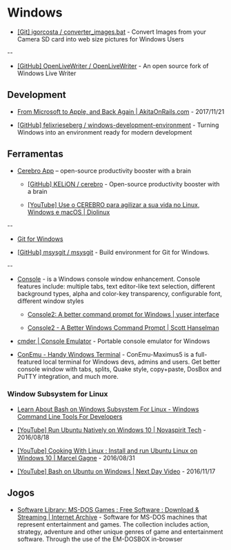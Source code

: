 # Windows

* [[Git] igorcosta / converter_images.bat](https://gist.github.com/igorcosta/008173b435e0309d4773) - Convert Images from your Camera SD card into web size pictures for Windows Users

--

* [[GitHub] OpenLiveWriter / OpenLiveWriter](https://github.com/OpenLiveWriter/OpenLiveWriter) - An open source fork of Windows Live Writer


## Development

* [From Microsoft to Apple, and Back Again | AkitaOnRails.com](http://www.akitaonrails.com/2017/11/21/from-microsoft-to-apple-and-back-again) - 2017/11/21

* [[GitHub] felixrieseberg / windows-development-environment](https://github.com/felixrieseberg/windows-development-environment) - Turning Windows into an environment ready for modern development


## Ferramentas

* [Cerebro App](https://cerebroapp.com/) – open-source productivity booster with a brain

  * [[GitHub] KELiON / cerebro](https://github.com/KELiON/cerebro) - Open-source productivity booster with a brain

  * [[YouTube] Use o CEREBRO para agilizar a sua vida no Linux, Windows e macOS | Diolinux](https://www.youtube.com/watch?v=AsSFcmoUGfA)

--

* [Git for Windows](http://git-scm.com/download/win)

* [[GitHub] msysgit / msysgit](https://github.com/msysgit/msysgit) - Build environment for Git for Windows.

--

* [Console](http://sourceforge.net/projects/console/) - is a Windows console window enhancement. Console features include: multiple tabs, text editor-like text selection, different background types, alpha and color-key transparency, configurable font, different window styles

  * [Console2: A better command prompt for Windows | yuser interface](http://yuserinterface.com/dev/2013/01/05/console2-a-better-command-prompt-for-windows/)

  * [Console2 - A Better Windows Command Prompt | Scott Hanselman](http://www.hanselman.com/blog/Console2ABetterWindowsCommandPrompt.aspx)

* [cmder | Console Emulator](https://bliker.github.io/cmder/) - Portable console emulator for Windows

* [ConEmu - Handy Windows Terminal](https://conemu.github.io/) - ConEmu-Maximus5 is a full-featured local terminal for Windows devs, admins and users. Get better console window with tabs, splits, Quake style, copy+paste, DosBox and PuTTY integration, and much more.


### Window Subsystem for Linux

* [Learn About Bash on Windows Subsystem For Linux - Windows Command Line Tools For Developers](https://blogs.msdn.microsoft.com/commandline/learn-about-bash-on-windows-subsystem-for-linux/)

* [[YouTube] Run Ubuntu Natively on Windows 10 | Novaspirit Tech](https://www.youtube.com/watch?v=2cmJ3eOgiFE) - 2016/08/18

* [[YouTube] Cooking With Linux : Install and run Ubuntu Linux on Windows 10 | Marcel Gagne](https://www.youtube.com/watch?v=urxYdrv__qE) - 2016/08/31

* [[YouTube] Bash on Ubuntu on Windows | Next Day Video](https://www.youtube.com/watch?v=7J-dRirlUvY) - 2016/11/17


## Jogos

* [Software Library: MS-DOS Games : Free Software : Download & Streaming | Internet Archive](https://archive.org/details/softwarelibrary_msdos_games) - Software for MS-DOS machines that represent entertainment and games. The collection includes action, strategy, adventure and other unique genres of game and entertainment software. Through the use of the EM-DOSBOX in-browser
